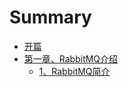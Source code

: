 # Summary

* [开篇](README.md)
* [第一章、RabbitMQ介绍](di-yi-zhang-3001-rabbitmq-jie-shao.md)
  * [1、RabbitMQ简介](di-yi-zhang-3001-rabbitmq-jie-shao/1rabbitmqjian-jie.md)

